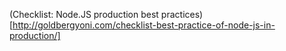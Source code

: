 (Checklist: Node.JS production best practices)[http://goldbergyoni.com/checklist-best-practice-of-node-js-in-production/]
